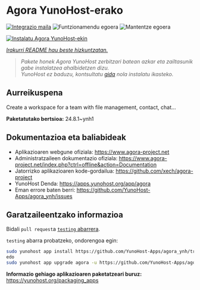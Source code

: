 <!--
Ohart ongi: README hau automatikoki sortu da <https://github.com/YunoHost/apps/tree/master/tools/readme_generator>ri esker
EZ editatu eskuz.
-->

# Agora YunoHost-erako

[![Integrazio maila](https://dash.yunohost.org/integration/agora.svg)](https://ci-apps.yunohost.org/ci/apps/agora/) ![Funtzionamendu egoera](https://ci-apps.yunohost.org/ci/badges/agora.status.svg) ![Mantentze egoera](https://ci-apps.yunohost.org/ci/badges/agora.maintain.svg)

[![Instalatu Agora YunoHost-ekin](https://install-app.yunohost.org/install-with-yunohost.svg)](https://install-app.yunohost.org/?app=agora)

*[Irakurri README hau beste hizkuntzatan.](./ALL_README.md)*

> *Pakete honek Agora YunoHost zerbitzari batean azkar eta zailtasunik gabe instalatzea ahalbidetzen dizu.*  
> *YunoHost ez baduzu, kontsultatu [gida](https://yunohost.org/install) nola instalatu ikasteko.*

## Aurreikuspena

Create a workspace for a team with file management, contact, chat...

**Paketatutako bertsioa:** 24.8.1~ynh1
## Dokumentazioa eta baliabideak

- Aplikazioaren webgune ofiziala: <https://www.agora-project.net>
- Administratzaileen dokumentazio ofiziala: <https://www.agora-project.net/index.php?ctrl=offline&action=Documentation>
- Jatorrizko aplikazioaren kode-gordailua: <https://github.com/xech/agora-project>
- YunoHost Denda: <https://apps.yunohost.org/app/agora>
- Eman errore baten berri: <https://github.com/YunoHost-Apps/agora_ynh/issues>

## Garatzaileentzako informazioa

Bidali `pull request`a [`testing` abarrera](https://github.com/YunoHost-Apps/agora_ynh/tree/testing).

`testing` abarra probatzeko, ondorengoa egin:

```bash
sudo yunohost app install https://github.com/YunoHost-Apps/agora_ynh/tree/testing --debug
edo
sudo yunohost app upgrade agora -u https://github.com/YunoHost-Apps/agora_ynh/tree/testing --debug
```

**Informazio gehiago aplikazioaren paketatzeari buruz:** <https://yunohost.org/packaging_apps>

